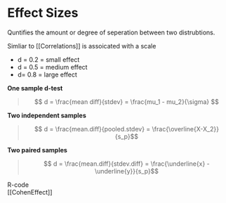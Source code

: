 # Effect Sizes

Quntifies the amount or degree of seperation between two distrubtions.

Simliar to [[Correlations]] is assoicated with a scale
- d = 0.2 = small effect
- d = 0.5 = medium effect
- d= 0.8 = large effect

**One sample d-test**
>$$ d = \frac{mean diff}{stdev} = \frac{mu_1 - mu_2}{\sigma} $$

**Two independent samples**
>$$ d = \frac{mean.diff}{pooled.stdev} = \frac{\overline{X-X_2}}{s_p}$$

**Two paired samples**
>$$ d = \frac{mean.diff}{stdev.diff} = \frac{\underline{x} - \underline{y}}{s_p}$$

R-code  
[[CohenEffect]]
